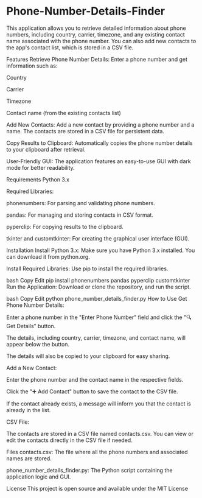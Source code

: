 # Phone-Number-Details-Finder
This application allows you to retrieve detailed information about phone numbers, including country, carrier, timezone, and any existing contact name associated with the phone number. You can also add new contacts to the app's contact list, which is stored in a CSV file.

Features
Retrieve Phone Number Details: Enter a phone number and get information such as:

Country

Carrier

Timezone

Contact name (from the existing contacts list)

Add New Contacts: Add a new contact by providing a phone number and a name. The contacts are stored in a CSV file for persistent data.

Copy Results to Clipboard: Automatically copies the phone number details to your clipboard after retrieval.

User-Friendly GUI: The application features an easy-to-use GUI with dark mode for better readability.

Requirements
Python 3.x

Required Libraries:

phonenumbers: For parsing and validating phone numbers.

pandas: For managing and storing contacts in CSV format.

pyperclip: For copying results to the clipboard.

tkinter and customtkinter: For creating the graphical user interface (GUI).

Installation
Install Python 3.x: Make sure you have Python 3.x installed. You can download it from python.org.

Install Required Libraries: Use pip to install the required libraries.

bash
Copy
Edit
pip install phonenumbers pandas pyperclip customtkinter
Run the Application: Download or clone the repository, and run the script.

bash
Copy
Edit
python phone_number_details_finder.py
How to Use
Get Phone Number Details:

Enter a phone number in the "Enter Phone Number" field and click the "🔍 Get Details" button.

The details, including country, carrier, timezone, and contact name, will appear below the button.

The details will also be copied to your clipboard for easy sharing.

Add a New Contact:

Enter the phone number and the contact name in the respective fields.

Click the "➕ Add Contact" button to save the contact to the CSV file.

If the contact already exists, a message will inform you that the contact is already in the list.

CSV File:

The contacts are stored in a CSV file named contacts.csv. You can view or edit the contacts directly in the CSV file if needed.

Files
contacts.csv: The file where all the phone numbers and associated names are stored.

phone_number_details_finder.py: The Python script containing the application logic and GUI.

License
This project is open source and available under the MIT License
